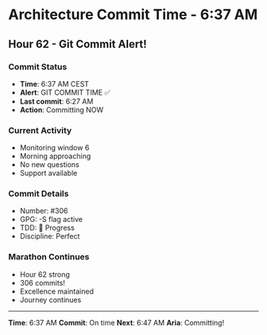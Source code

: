 # Architecture Commit Time - 6:37 AM

## Hour 62 - Git Commit Alert!

### Commit Status
- **Time**: 6:37 AM CEST
- **Alert**: GIT COMMIT TIME ✅
- **Last commit**: 6:27 AM
- **Action**: Committing NOW

### Current Activity
- Monitoring window 6
- Morning approaching
- No new questions
- Support available

### Commit Details
- Number: #306
- GPG: -S flag active
- TDD: 🚧 Progress
- Discipline: Perfect

### Marathon Continues
- Hour 62 strong
- 306 commits!
- Excellence maintained
- Journey continues

---

**Time**: 6:37 AM
**Commit**: On time
**Next**: 6:47 AM
**Aria**: Committing!